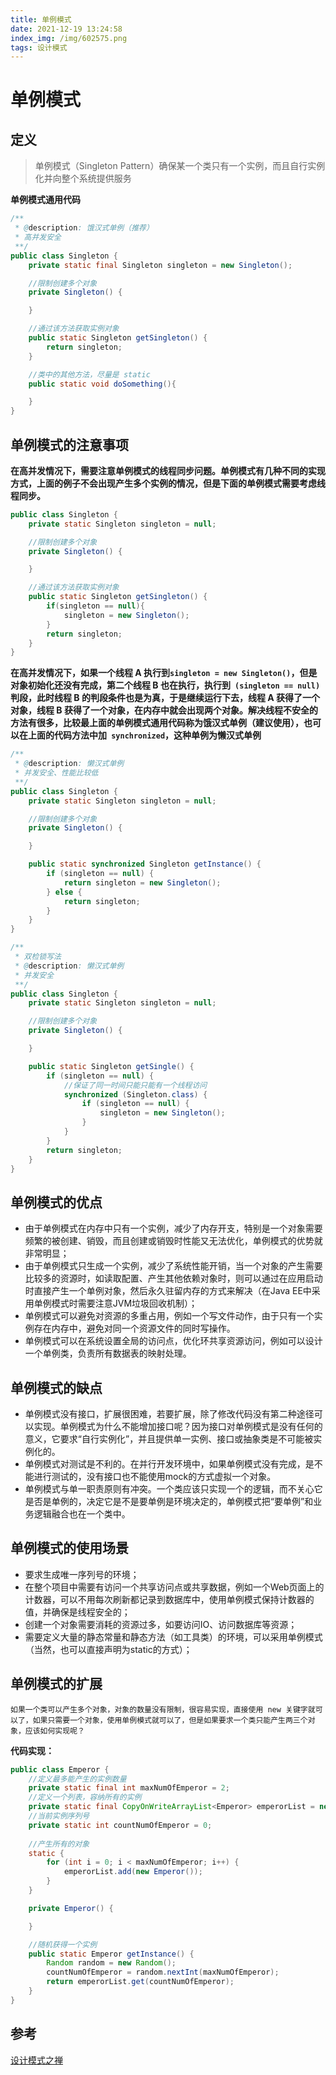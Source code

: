 ```yaml
---
title: 单例模式
date: 2021-12-19 13:24:58
index_img: /img/602575.png
tags: 设计模式
---
```


# 单例模式

## 定义

> 单例模式（Singleton Pattern）确保某一个类只有一个实例，而且自行实例化并向整个系统提供服务

**单例模式通用代码**

~~~java
/**
 * @description: 饿汉式单例（推荐）
 * 高并发安全
 **/
public class Singleton {
    private static final Singleton singleton = new Singleton();

    //限制创建多个对象
    private Singleton() {

    }

    //通过该方法获取实例对象
    public static Singleton getSingleton() {
        return singleton;
    }

    //类中的其他方法，尽量是 static
    public static void doSomething(){

    }
}
~~~



## 单例模式的注意事项
**在高并发情况下，需要注意单例模式的线程同步问题。单例模式有几种不同的实现方式，上面的例子不会出现产生多个实例的情况，但是下面的单例模式需要考虑线程同步。**

~~~java
public class Singleton {
    private static Singleton singleton = null;

    //限制创建多个对象
    private Singleton() {

    }

    //通过该方法获取实例对象
    public static Singleton getSingleton() {
        if(singleton == null){
            singleton = new Singleton();
        }
        return singleton;
    }
}
~~~

**在高并发情况下，如果一个线程 A 执行到`singleton = new Singleton()`，但是对象初始化还没有完成，第二个线程 B 也在执行，执行到` (singleton == null)`判段，此时线程 B 的判段条件也是为真，于是继续运行下去，线程 A 获得了一个对象，线程 B 获得了一个对象，在内存中就会出现两个对象。解决线程不安全的方法有很多，比较最上面的单例模式通用代码称为饿汉式单例（建议使用），也可以在上面的代码方法中加` synchronized`，这种单例为懒汉式单例**

~~~java
/**
 * @description: 懒汉式单例
 * 并发安全、性能比较低
 **/
public class Singleton {
    private static Singleton singleton = null;

    //限制创建多个对象
    private Singleton() {

    }

    public static synchronized Singleton getInstance() {
        if (singleton == null) {
            return singleton = new Singleton();
        } else {
            return singleton;
        }
    }
}
~~~



~~~java
/**
 * 双检锁写法
 * @description: 懒汉式单例
 * 并发安全
 **/
public class Singleton {
    private static Singleton singleton = null;

    //限制创建多个对象
    private Singleton() {

    }

    public static Singleton getSingle() {
        if (singleton == null) {
            //保证了同一时间只能只能有一个线程访问
            synchronized (Singleton.class) {
                if (singleton == null) {
                    singleton = new Singleton();
                }
            }
        }
        return singleton;
    }
}
~~~



## 单例模式的优点

- 由于单例模式在内存中只有一个实例，减少了内存开支，特别是一个对象需要频繁的被创建、销毁，而且创建或销毁时性能又无法优化，单例模式的优势就非常明显；
- 由于单例模式只生成一个实例，减少了系统性能开销，当一个对象的产生需要比较多的资源时，如读取配置、产生其他依赖对象时，则可以通过在应用启动时直接产生一个单例对象，然后永久驻留内存的方式来解决（在Java EE中采用单例模式时需要注意JVM垃圾回收机制）；
- 单例模式可以避免对资源的多重占用，例如一个写文件动作，由于只有一个实例存在内存中，避免对同一个资源文件的同时写操作。
- 单例模式可以在系统设置全局的访问点，优化环共享资源访问，例如可以设计一个单例类，负责所有数据表的映射处理。

## 单例模式的缺点

- 单例模式没有接口，扩展很困难，若要扩展，除了修改代码没有第二种途径可以实现。单例模式为什么不能增加接口呢？因为接口对单例模式是没有任何的意义，它要求“自行实例化”，并且提供单一实例、接口或抽象类是不可能被实例化的。
- 单例模式对测试是不利的。在并行开发环境中，如果单例模式没有完成，是不能进行测试的，没有接口也不能使用mock的方式虚拟一个对象。
- 单例模式与单一职责原则有冲突。一个类应该只实现一个的逻辑，而不关心它是否是单例的，决定它是不是要单例是环境决定的，单例模式把“要单例”和业务逻辑融合也在一个类中。

## 单例模式的使用场景

- 要求生成唯一序列号的环境；
- 在整个项目中需要有访问一个共享访问点或共享数据，例如一个Web页面上的计数器，可以不用每次刷新都记录到数据库中，使用单例模式保持计数器的值，并确保是线程安全的；
- 创建一个对象需要消耗的资源过多，如要访问IO、访问数据库等资源；
- 需要定义大量的静态常量和静态方法（如工具类）的环境，可以采用单例模式（当然，也可以直接声明为static的方式）；

## 单例模式的扩展

	如果一个类可以产生多个对象，对象的数量没有限制，很容易实现，直接使用 new 关键字就可以了，如果只需要一个对象，使用单例模式就可以了，但是如果要求一个类只能产生两三个对象，应该如何实现呢？

**代码实现：**

~~~java
public class Emperor {
    //定义最多能产生的实例数量
    private static final int maxNumOfEmperor = 2;
    //定义一个列表，容纳所有的实例
    private static final CopyOnWriteArrayList<Emperor> emperorList = new CopyOnWriteArrayList<>();
    //当前实例序列号
    private static int countNumOfEmperor = 0;
    
    //产生所有的对象
    static {
        for (int i = 0; i < maxNumOfEmperor; i++) {
            emperorList.add(new Emperor());
        }
    }

    private Emperor() {

    }

    //随机获得一个实例
    public static Emperor getInstance() {
        Random random = new Random();
        countNumOfEmperor = random.nextInt(maxNumOfEmperor);
        return emperorList.get(countNumOfEmperor);
    }
}
~~~

## 参考
[设计模式之禅](https://book.douban.com/subject/25843319/)